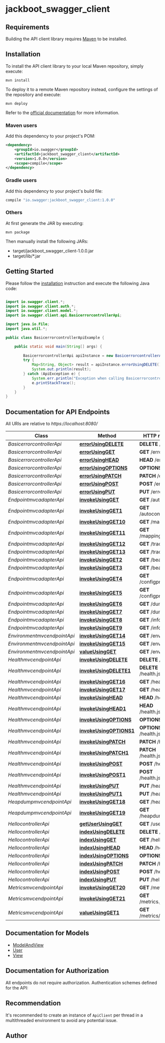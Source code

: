 # jackboot_swagger_client

## Requirements

Building the API client library requires [Maven](https://maven.apache.org/) to be installed.

## Installation

To install the API client library to your local Maven repository, simply execute:

```shell
mvn install
```

To deploy it to a remote Maven repository instead, configure the settings of the repository and execute:

```shell
mvn deploy
```

Refer to the [official documentation](https://maven.apache.org/plugins/maven-deploy-plugin/usage.html) for more information.

### Maven users

Add this dependency to your project's POM:

```xml
<dependency>
    <groupId>io.swagger</groupId>
    <artifactId>jackboot_swagger_client</artifactId>
    <version>1.0.0</version>
    <scope>compile</scope>
</dependency>
```

### Gradle users

Add this dependency to your project's build file:

```groovy
compile "io.swagger:jackboot_swagger_client:1.0.0"
```

### Others

At first generate the JAR by executing:

    mvn package

Then manually install the following JARs:

* target/jackboot_swagger_client-1.0.0.jar
* target/lib/*.jar

## Getting Started

Please follow the [installation](#installation) instruction and execute the following Java code:

```java

import io.swagger.client.*;
import io.swagger.client.auth.*;
import io.swagger.client.model.*;
import io.swagger.client.api.BasicerrorcontrollerApi;

import java.io.File;
import java.util.*;

public class BasicerrorcontrollerApiExample {

    public static void main(String[] args) {
        
        BasicerrorcontrollerApi apiInstance = new BasicerrorcontrollerApi();
        try {
            Map<String, Object> result = apiInstance.errorUsingDELETE();
            System.out.println(result);
        } catch (ApiException e) {
            System.err.println("Exception when calling BasicerrorcontrollerApi#errorUsingDELETE");
            e.printStackTrace();
        }
    }
}

```

## Documentation for API Endpoints

All URIs are relative to *https://localhost:8080/*

Class | Method | HTTP request | Description
------------ | ------------- | ------------- | -------------
*BasicerrorcontrollerApi* | [**errorUsingDELETE**](docs/BasicerrorcontrollerApi.md#errorUsingDELETE) | **DELETE** /error | error
*BasicerrorcontrollerApi* | [**errorUsingGET**](docs/BasicerrorcontrollerApi.md#errorUsingGET) | **GET** /error | error
*BasicerrorcontrollerApi* | [**errorUsingHEAD**](docs/BasicerrorcontrollerApi.md#errorUsingHEAD) | **HEAD** /error | error
*BasicerrorcontrollerApi* | [**errorUsingOPTIONS**](docs/BasicerrorcontrollerApi.md#errorUsingOPTIONS) | **OPTIONS** /error | error
*BasicerrorcontrollerApi* | [**errorUsingPATCH**](docs/BasicerrorcontrollerApi.md#errorUsingPATCH) | **PATCH** /error | error
*BasicerrorcontrollerApi* | [**errorUsingPOST**](docs/BasicerrorcontrollerApi.md#errorUsingPOST) | **POST** /error | error
*BasicerrorcontrollerApi* | [**errorUsingPUT**](docs/BasicerrorcontrollerApi.md#errorUsingPUT) | **PUT** /error | error
*EndpointmvcadapterApi* | [**invokeUsingGET**](docs/EndpointmvcadapterApi.md#invokeUsingGET) | **GET** /autoconfig | invoke
*EndpointmvcadapterApi* | [**invokeUsingGET1**](docs/EndpointmvcadapterApi.md#invokeUsingGET1) | **GET** /autoconfig.json | invoke
*EndpointmvcadapterApi* | [**invokeUsingGET10**](docs/EndpointmvcadapterApi.md#invokeUsingGET10) | **GET** /mappings | invoke
*EndpointmvcadapterApi* | [**invokeUsingGET11**](docs/EndpointmvcadapterApi.md#invokeUsingGET11) | **GET** /mappings.json | invoke
*EndpointmvcadapterApi* | [**invokeUsingGET12**](docs/EndpointmvcadapterApi.md#invokeUsingGET12) | **GET** /trace | invoke
*EndpointmvcadapterApi* | [**invokeUsingGET13**](docs/EndpointmvcadapterApi.md#invokeUsingGET13) | **GET** /trace.json | invoke
*EndpointmvcadapterApi* | [**invokeUsingGET2**](docs/EndpointmvcadapterApi.md#invokeUsingGET2) | **GET** /beans | invoke
*EndpointmvcadapterApi* | [**invokeUsingGET3**](docs/EndpointmvcadapterApi.md#invokeUsingGET3) | **GET** /beans.json | invoke
*EndpointmvcadapterApi* | [**invokeUsingGET4**](docs/EndpointmvcadapterApi.md#invokeUsingGET4) | **GET** /configprops | invoke
*EndpointmvcadapterApi* | [**invokeUsingGET5**](docs/EndpointmvcadapterApi.md#invokeUsingGET5) | **GET** /configprops.json | invoke
*EndpointmvcadapterApi* | [**invokeUsingGET6**](docs/EndpointmvcadapterApi.md#invokeUsingGET6) | **GET** /dump | invoke
*EndpointmvcadapterApi* | [**invokeUsingGET7**](docs/EndpointmvcadapterApi.md#invokeUsingGET7) | **GET** /dump.json | invoke
*EndpointmvcadapterApi* | [**invokeUsingGET8**](docs/EndpointmvcadapterApi.md#invokeUsingGET8) | **GET** /info | invoke
*EndpointmvcadapterApi* | [**invokeUsingGET9**](docs/EndpointmvcadapterApi.md#invokeUsingGET9) | **GET** /info.json | invoke
*EnvironmentmvcendpointApi* | [**invokeUsingGET14**](docs/EnvironmentmvcendpointApi.md#invokeUsingGET14) | **GET** /env | invoke
*EnvironmentmvcendpointApi* | [**invokeUsingGET15**](docs/EnvironmentmvcendpointApi.md#invokeUsingGET15) | **GET** /env.json | invoke
*EnvironmentmvcendpointApi* | [**valueUsingGET**](docs/EnvironmentmvcendpointApi.md#valueUsingGET) | **GET** /env/{name} | value
*HealthmvcendpointApi* | [**invokeUsingDELETE**](docs/HealthmvcendpointApi.md#invokeUsingDELETE) | **DELETE** /health | invoke
*HealthmvcendpointApi* | [**invokeUsingDELETE1**](docs/HealthmvcendpointApi.md#invokeUsingDELETE1) | **DELETE** /health.json | invoke
*HealthmvcendpointApi* | [**invokeUsingGET16**](docs/HealthmvcendpointApi.md#invokeUsingGET16) | **GET** /health | invoke
*HealthmvcendpointApi* | [**invokeUsingGET17**](docs/HealthmvcendpointApi.md#invokeUsingGET17) | **GET** /health.json | invoke
*HealthmvcendpointApi* | [**invokeUsingHEAD**](docs/HealthmvcendpointApi.md#invokeUsingHEAD) | **HEAD** /health | invoke
*HealthmvcendpointApi* | [**invokeUsingHEAD1**](docs/HealthmvcendpointApi.md#invokeUsingHEAD1) | **HEAD** /health.json | invoke
*HealthmvcendpointApi* | [**invokeUsingOPTIONS**](docs/HealthmvcendpointApi.md#invokeUsingOPTIONS) | **OPTIONS** /health | invoke
*HealthmvcendpointApi* | [**invokeUsingOPTIONS1**](docs/HealthmvcendpointApi.md#invokeUsingOPTIONS1) | **OPTIONS** /health.json | invoke
*HealthmvcendpointApi* | [**invokeUsingPATCH**](docs/HealthmvcendpointApi.md#invokeUsingPATCH) | **PATCH** /health | invoke
*HealthmvcendpointApi* | [**invokeUsingPATCH1**](docs/HealthmvcendpointApi.md#invokeUsingPATCH1) | **PATCH** /health.json | invoke
*HealthmvcendpointApi* | [**invokeUsingPOST**](docs/HealthmvcendpointApi.md#invokeUsingPOST) | **POST** /health | invoke
*HealthmvcendpointApi* | [**invokeUsingPOST1**](docs/HealthmvcendpointApi.md#invokeUsingPOST1) | **POST** /health.json | invoke
*HealthmvcendpointApi* | [**invokeUsingPUT**](docs/HealthmvcendpointApi.md#invokeUsingPUT) | **PUT** /health | invoke
*HealthmvcendpointApi* | [**invokeUsingPUT1**](docs/HealthmvcendpointApi.md#invokeUsingPUT1) | **PUT** /health.json | invoke
*HeapdumpmvcendpointApi* | [**invokeUsingGET18**](docs/HeapdumpmvcendpointApi.md#invokeUsingGET18) | **GET** /heapdump | invoke
*HeapdumpmvcendpointApi* | [**invokeUsingGET19**](docs/HeapdumpmvcendpointApi.md#invokeUsingGET19) | **GET** /heapdump.json | invoke
*HellocontrollerApi* | [**getUserUsingGET**](docs/HellocontrollerApi.md#getUserUsingGET) | **GET** /user | getUser
*HellocontrollerApi* | [**indexUsingDELETE**](docs/HellocontrollerApi.md#indexUsingDELETE) | **DELETE** /hello | index
*HellocontrollerApi* | [**indexUsingGET**](docs/HellocontrollerApi.md#indexUsingGET) | **GET** /hello | index
*HellocontrollerApi* | [**indexUsingHEAD**](docs/HellocontrollerApi.md#indexUsingHEAD) | **HEAD** /hello | index
*HellocontrollerApi* | [**indexUsingOPTIONS**](docs/HellocontrollerApi.md#indexUsingOPTIONS) | **OPTIONS** /hello | index
*HellocontrollerApi* | [**indexUsingPATCH**](docs/HellocontrollerApi.md#indexUsingPATCH) | **PATCH** /hello | index
*HellocontrollerApi* | [**indexUsingPOST**](docs/HellocontrollerApi.md#indexUsingPOST) | **POST** /hello | index
*HellocontrollerApi* | [**indexUsingPUT**](docs/HellocontrollerApi.md#indexUsingPUT) | **PUT** /hello | index
*MetricsmvcendpointApi* | [**invokeUsingGET20**](docs/MetricsmvcendpointApi.md#invokeUsingGET20) | **GET** /metrics | invoke
*MetricsmvcendpointApi* | [**invokeUsingGET21**](docs/MetricsmvcendpointApi.md#invokeUsingGET21) | **GET** /metrics.json | invoke
*MetricsmvcendpointApi* | [**valueUsingGET1**](docs/MetricsmvcendpointApi.md#valueUsingGET1) | **GET** /metrics/{name} | value


## Documentation for Models

 - [ModelAndView](docs/ModelAndView.md)
 - [User](docs/User.md)
 - [View](docs/View.md)


## Documentation for Authorization

All endpoints do not require authorization.
Authentication schemes defined for the API:

## Recommendation

It's recommended to create an instance of `ApiClient` per thread in a multithreaded environment to avoid any potential issue.

## Author



